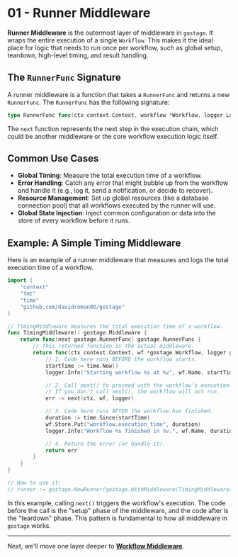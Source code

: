 # 01 - Runner Middleware

**Runner Middleware** is the outermost layer of middleware in `gostage`. It wraps the entire execution of a single `Workflow`. This makes it the ideal place for logic that needs to run once per workflow, such as global setup, teardown, high-level timing, and result handling.

## The `RunnerFunc` Signature

A runner middleware is a function that takes a `RunnerFunc` and returns a new `RunnerFunc`. The `RunnerFunc` has the following signature:

```go
type RunnerFunc func(ctx context.Context, workflow *Workflow, logger Logger) error
```

The `next` function represents the next step in the execution chain, which could be another middleware or the core workflow execution logic itself.

## Common Use Cases

-   **Global Timing**: Measure the total execution time of a workflow.
-   **Error Handling**: Catch any error that might bubble up from the workflow and handle it (e.g., log it, send a notification, or decide to recover).
-   **Resource Management**: Set up global resources (like a database connection pool) that all workflows executed by the runner will use.
-   **Global State Injection**: Inject common configuration or data into the store of every workflow before it runs.

## Example: A Simple Timing Middleware

Here is an example of a runner middleware that measures and logs the total execution time of a workflow.

```go
import (
    "context"
    "fmt"
    "time"
    "github.com/davidroman0O/gostage"
)

// TimingMiddleware measures the total execution time of a workflow.
func TimingMiddleware() gostage.Middleware {
    return func(next gostage.RunnerFunc) gostage.RunnerFunc {
        // This returned function is the actual middleware.
        return func(ctx context.Context, wf *gostage.Workflow, logger gostage.Logger) error {
            // 1. Code here runs BEFORE the workflow starts.
            startTime := time.Now()
            logger.Info("Starting workflow %s at %v", wf.Name, startTime)

            // 2. Call next() to proceed with the workflow's execution.
            // If you don't call next(), the workflow will not run.
            err := next(ctx, wf, logger)

            // 3. Code here runs AFTER the workflow has finished.
            duration := time.Since(startTime)
            wf.Store.Put("workflow.execution_time", duration)
            logger.Info("Workflow %s finished in %v.", wf.Name, duration)

            // 4. Return the error (or handle it).
            return err
        }
    }
}

// How to use it:
// runner := gostage.NewRunner(gostage.WithMiddleware(TimingMiddleware()))
```

In this example, calling `next()` triggers the workflow's execution. The code before the call is the "setup" phase of the middleware, and the code after is the "teardown" phase. This pattern is fundamental to how all middleware in `gostage` works.

---

Next, we'll move one layer deeper to [**Workflow Middleware**](./02-workflow-middleware.md). 